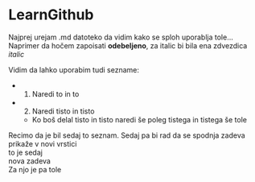 LearnGithub
===========
Najprej urejam .md datoteko da vidim kako se sploh uporablja tole...
Naprimer da hočem zapoisati **odebeljeno**, za italic bi bila ena zdvezdica *italic*

Vidim da lahko uporabim tudi sezname:

- 1. Naredi to in to
- 2. Naredi tisto in tisto
  - Ko boš delal tisto in tisto naredi še poleg tistega in tistega še tole

Recimo da je bil sedaj to seznam. Sedaj pa bi rad da se spodnja zadeva prikaže v novi vrstici  
to je sedaj  
nova zadeva  
Za njo je pa tole
